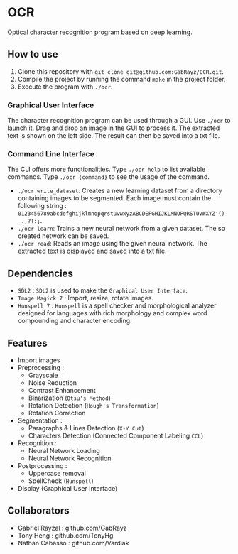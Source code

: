 # OCR
Optical character recognition program based on deep learning.

## How to use

1. Clone this repository with `git clone git@github.com:GabRayz/OCR.git`.
2. Compile the project by running the command `make` in the project folder.
3. Execute the program with `./ocr`.

### Graphical User Interface

The character recognition program can be used through a GUI. Use `./ocr` to launch it. Drag and drop an image in the GUI to process it. The extracted text is shown on the left side. The result can then be saved into a txt file.

### Command Line Interface

The CLI offers more functionalities. Type `./ocr help` to list available commands. Type `./ocr {command}` to see the usage of the command.
- `./ocr write_dataset`: Creates a new learning dataset from a directory containing images to be segmented. Each image must contain the following string : `0123456789abcdefghijklmnopqrstuvwxyzABCDEFGHIJKLMNOPQRSTUVWXYZ'()-_.,?!:;`.
- `./ocr learn`: Trains a new neural network from a given dataset. The so created network can be saved.
- `./ocr read`: Reads an image using the given neural network. The extracted text is displayed and saved into a txt file.

## Dependencies

- `SDL2` : `SDL2` is used to make the `Graphical User Interface`.
- `Image Magick 7` : Import, resize, rotate images.
- `Hunspell 7` : `Hunspell` is a spell checker and morphological analyzer designed for languages with rich morphology and complex word compounding and character encoding.

## Features

- Import images
- Preprocessing : 
  - Grayscale
  - Noise Reduction
  - Contrast Enhancement
  - Binarization (`Otsu's Method`)
  - Rotation Detection (`Hough's Transformation`)
  - Rotation Correction
- Segmentation :
  - Paragraphs & Lines Detection (`X-Y Cut`)
  - Characters Detection (Connected Component Labeling `CCL`)
- Recognition :
  - Neural Network Loading
  - Neural Network Recognition
- Postprocessing :
  - Uppercase removal
  - SpellCheck (`Hunspell`)
- Display (Graphical User Interface)

## Collaborators

- Gabriel Rayzal : github.com/GabRayz
- Tony Heng : github.com/TonyHg
- Nathan Cabasso : github.com/Vardiak
